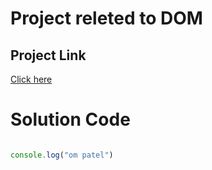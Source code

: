 # Project releted to DOM

## Project Link

[Click here](https://stackblitz.com/edit/dom-project-chaiaurcode?file=1-colorChanger%2Findex.html)

# Solution Code

``` JavaScript

console.log("om patel")

```